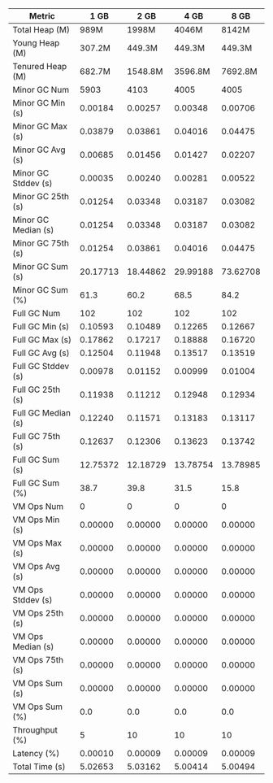 | Metric | 1 GB | 2 GB | 4 GB | 8 GB |
|------|----|----|----|----|
| Total Heap (M) | 989M | 1998M | 4046M | 8142M |
| Young Heap (M) | 307.2M | 449.3M | 449.3M | 449.3M |
| Tenured Heap (M) | 682.7M | 1548.8M | 3596.8M | 7692.8M |
| Minor GC Num | 5903 | 4103 | 4005 | 4005 |
| Minor GC Min (s) | 0.00184 | 0.00257 | 0.00348 | 0.00706 |
| Minor GC Max (s) | 0.03879 | 0.03861 | 0.04016 | 0.04475 |
| Minor GC Avg (s) | 0.00685 | 0.01456 | 0.01427 | 0.02207 |
| Minor GC Stddev (s) | 0.00035 | 0.00240 | 0.00281 | 0.00522 |
| Minor GC 25th (s) | 0.01254 | 0.03348 | 0.03187 | 0.03082 |
| Minor GC Median (s) | 0.01254 | 0.03348 | 0.03187 | 0.03082 |
| Minor GC 75th (s) | 0.01254 | 0.03861 | 0.04016 | 0.04475 |
| Minor GC Sum (s) | 20.17713 | 18.44862 | 29.99188 | 73.62708 |
| Minor GC Sum (%) | 61.3 | 60.2 | 68.5 | 84.2 |
| Full GC Num | 102 | 102 | 102 | 102 |
| Full GC Min (s) | 0.10593 | 0.10489 | 0.12265 | 0.12667 |
| Full GC Max (s) | 0.17862 | 0.17217 | 0.18888 | 0.16720 |
| Full GC Avg (s) | 0.12504 | 0.11948 | 0.13517 | 0.13519 |
| Full GC Stddev (s) | 0.00978 | 0.01152 | 0.00999 | 0.01004 |
| Full GC 25th (s) | 0.11938 | 0.11212 | 0.12948 | 0.12934 |
| Full GC Median (s) | 0.12240 | 0.11571 | 0.13183 | 0.13117 |
| Full GC 75th (s) | 0.12637 | 0.12306 | 0.13623 | 0.13742 |
| Full GC Sum (s) | 12.75372 | 12.18729 | 13.78754 | 13.78985 |
| Full GC Sum (%) | 38.7 | 39.8 | 31.5 | 15.8 |
| VM Ops Num | 0 | 0 | 0 | 0 |
| VM Ops Min (s) | 0.00000 | 0.00000 | 0.00000 | 0.00000 |
| VM Ops Max (s) | 0.00000 | 0.00000 | 0.00000 | 0.00000 |
| VM Ops Avg (s) | 0.00000 | 0.00000 | 0.00000 | 0.00000 |
| VM Ops Stddev (s) | 0.00000 | 0.00000 | 0.00000 | 0.00000 |
| VM Ops 25th (s) | 0.00000 | 0.00000 | 0.00000 | 0.00000 |
| VM Ops Median (s) | 0.00000 | 0.00000 | 0.00000 | 0.00000 |
| VM Ops 75th (s) | 0.00000 | 0.00000 | 0.00000 | 0.00000 |
| VM Ops Sum (s) | 0.00000 | 0.00000 | 0.00000 | 0.00000 |
| VM Ops Sum (%) | 0.0 | 0.0 | 0.0 | 0.0 |
| Throughput (%) | 5 | 10 | 10 | 10 |
| Latency (%) | 0.00010 | 0.00009 | 0.00009 | 0.00009 |
| Total Time (s) | 5.02653 | 5.03162 | 5.00414 | 5.00494 |

